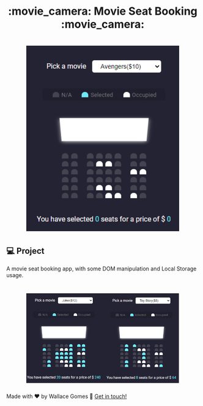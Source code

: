 <!-- Título -->
<h1 align="center"> 
	:movie_camera: Movie Seat Booking :movie_camera:
</h1>

<!-- Gera uma imagem no centro do readme, dê preferência para usar SVG  -->
<h1 align="center">
    <img alt="moviebooking" title="#moviebooking" src=".github/moviebooking_sample.png" width="400"/>
</h1>

## 💻 Project

A movie seat booking app, with some DOM manipulation and Local Storage usage.

<!-- Gera uma imagem no centro do readme, dê preferência para usar SVG  -->
<h1 align="center">
    <img alt="moviebooking" title="#moviebooking" src=".github/moviebooking_test.png" width="400"/>
</h1>

Made with ♥ by Wallace Gomes :wave: [Get in touch!](https://www.linkedin.com/in/wallace-cardoso-gomes/)
